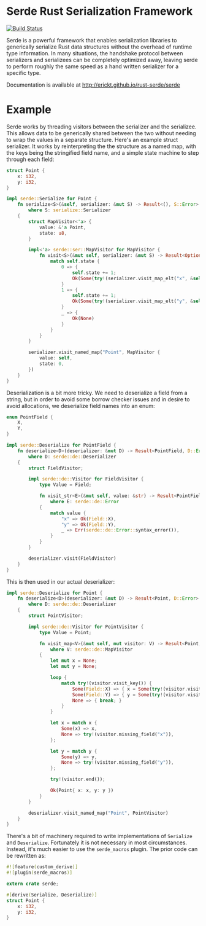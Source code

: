 Serde Rust Serialization Framework
==================================

[![Build Status](https://travis-ci.org/erickt/rust-serde.png?branch=master)](https://travis-ci.org/erickt/rust-serde)

Serde is a powerful framework that enables serialization libraries to
generically serialize Rust data structures without the overhead of runtime type
information. In many situations, the handshake protocol between serializers and
serializees can be completely optimized away, leaving serde to perform roughly
the same speed as a hand written serializer for a specific type.

Documentation is available at http://erickt.github.io/rust-serde/serde

Example
=======

Serde works by threading visitors between the serializer and the serializee.
This allows data to be generically shared between the two without needing to
wrap the values in a separate structure. Here's an example struct serializer.
It works by reinterpreting the the structure as a named map, with the keys
being the stringified field name, and a simple state machine to step
through each field:

```rust
struct Point {
    x: i32,
    y: i32,
}

impl serde::Serialize for Point {
    fn serialize<S>(&self, serializer: &mut S) -> Result<(), S::Error>
        where S: serialize::Serializer
    {
        struct MapVisitor<'a> {
            value: &'a Point,
            state: u8,
        }

        impl<'a> serde::ser::MapVisitor for MapVisitor {
            fn visit<S>(&mut self, serializer: &mut S) -> Result<Option(), S::Error> {
                match self.state {
                    0 => {
                        self.state += 1;
                        Ok(Some(try!(serializer.visit_map_elt("x", &self.x)))
                    }
                    1 => {
                        self.state += 1;
                        Ok(Some(try!(serializer.visit_map_elt("y", &self.y))))
                    }
                    _ => {
                        Ok(None)
                    }
                }
            }
        }

        serializer.visit_named_map("Point", MapVisitor {
            value: self,
            state: 0,
        })
    }
}
```

Deserialization is a bit more tricky. We need to deserialize a field from a string, but in order to
avoid some borrow checker issues and in desire to avoid allocations, we deserialize field names
into an enum:

```rust
enum PointField {
    X,
    Y,
}

impl serde::Deserialize for PointField {
    fn deserialize<D>(deserializer: &mut D) -> Result<PointField, D::Error>
        where D: serde::de::Deserializer
    {
        struct FieldVisitor;

        impl serde::de::Visitor for FieldVisitor {
            type Value = Field;

            fn visit_str<E>(&mut self, value: &str) -> Result<PointField, E>
                where E: serde::de::Error
            {
                match value {
                    "x" => Ok(Field::X),
                    "y" => Ok(Field::Y),
                    _ => Err(serde::de::Error::syntax_error()),
                }
            }
        }

        deserializer.visit(FieldVisitor)
    }
}
```

This is then used in our actual deserializer:

```rust
impl serde::Deserialize for Point {
    fn deserialize<D>(deserializer: &mut D) -> Result<Point, D::Error>
        where D: serde::de::Deserializer
    {
        struct PointVisitor;

        impl serde::de::Visitor for PointVisitor {
            type Value = Point;

            fn visit_map<V>(&mut self, mut visitor: V) -> Result<Point, V::Error>
                where V: serde::de::MapVisitor
            {
                let mut x = None;
                let mut y = None;

                loop {
                    match try!(visitor.visit_key()) {
                        Some(Field::X) => { x = Some(try!(visitor.visit_value())); }
                        Some(Field::Y) => { y = Some(try!(visitor.visit_value())); }
                        None => { break; }
                    }
                }

                let x = match x {
                    Some(x) => x,
                    None => try!(visitor.missing_field("x")),
                };

                let y = match y {
                    Some(y) => y,
                    None => try!(visitor.missing_field("y")),
                };

                try!(visitor.end());

                Ok(Point{ x: x, y: y })
            }
        }

        deserializer.visit_named_map("Point", PointVisitor)
    }
}

```

There's a bit of machinery required to write implementations of `Serialize` and
`Deserialize`. Fortunately it is not necessary in most circumstances. Instead,
it's much easier to use the `serde_macros` plugin. The prior code can be
rewritten as:

```rust
#![feature(custom_derive)]
#![plugin(serde_macros)]

extern crate serde;

#[derive(Serialize, Deserialize)]
struct Point {
    x: i32,
    y: i32,
}
```
